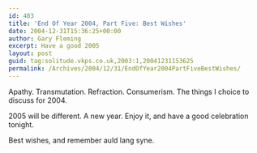```yaml
---
id: 403
title: 'End Of Year 2004, Part Five: Best Wishes'
date: 2004-12-31T15:36:25+00:00
author: Gary Fleming
excerpt: Have a good 2005
layout: post
guid: tag:solitude.vkps.co.uk,2003:1,20041231153625
permalink: /Archives/2004/12/31/EndOfYear2004PartFiveBestWishes/
---
```

Apathy. Transmutation. Refraction. Consumerism. The things I choice to discuss for 2004.

2005 will be different. A new year. Enjoy it, and have a good celebration tonight.

Best wishes, and remember auld lang syne.